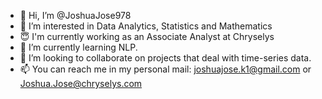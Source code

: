 - 👋 Hi, I’m @JoshuaJose978
- 👀 I’m interested in Data Analytics, Statistics and Mathematics
- 😇 I'm currently working as an Associate Analyst at Chryselys
- 🌱 I’m currently learning NLP.
- 💞️ I’m looking to collaborate on projects that deal with time-series data.
- 📫 You can reach me in my personal mail: joshuajose.k1@gmail.com or Joshua.Jose@chryselys.com

<!---
JoshuaJose978/JoshuaJose978 is a ✨ special ✨ repository because its `README.md` (this file) appears on your GitHub profile.
You can click the Preview link to take a look at your changes.
--->
